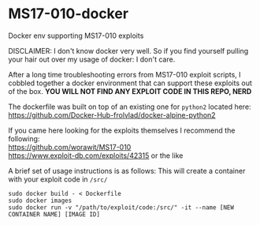 # MS17-010-docker
Docker env supporting MS17-010 exploits

DISCLAIMER:
I don't know docker very well. So if you find yourself pulling your hair out over my usage of docker: I don't care.

After a long time troubleshooting errors from MS17-010 exploit scripts, I cobbled together a docker environment that can support these exploits out of the box. **YOU WILL NOT FIND ANY EXPLOIT CODE IN THIS REPO, NERD**

The dockerfile was built on top of an existing one for `python2` located here:
https://github.com/Docker-Hub-frolvlad/docker-alpine-python2

If you came here looking for the exploits themselves I recommend the following:  
https://github.com/worawit/MS17-010  
https://www.exploit-db.com/exploits/42315 or the like  

A brief set of usage instructions is as follows:
This will create a container with your exploit code in `/src/`
```
sudo docker build - < Dockerfile
sudo docker images
sudo docker run -v "/path/to/exploit/code:/src/" -it --name [NEW CONTAINER NAME] [IMAGE ID]
```
